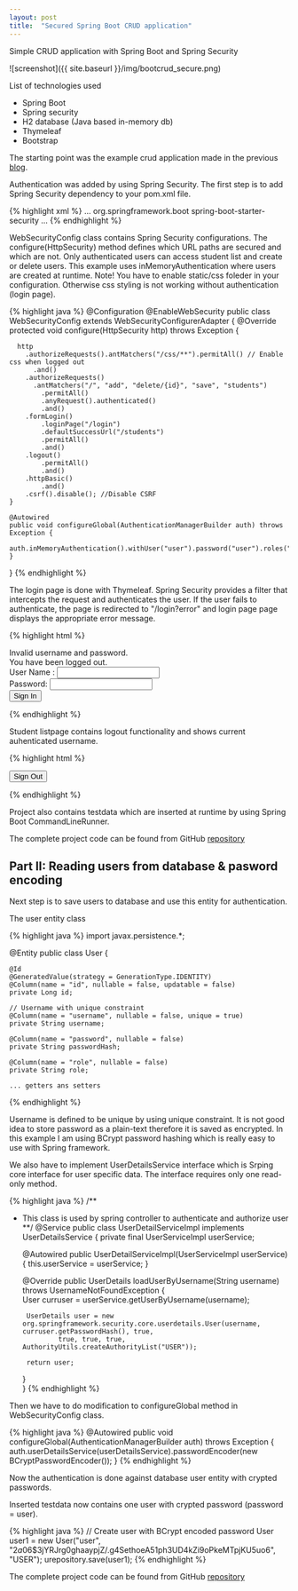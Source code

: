 ```yaml
---
layout: post
title:  "Secured Spring Boot CRUD application"
---
```

Simple CRUD application with Spring Boot and Spring Security

![screenshot]({{ site.baseurl }}/img/bootcrud_secure.png)

List of technologies used


- Spring Boot
- Spring security
- H2 database (Java based in-memory db)
- Thymeleaf
- Bootstrap

The starting point was the example crud application made in the previous [blog](/2016-06-16-crudboot).

Authentication was added by using Spring Security. The first step is to add Spring Security dependency to your pom.xml file.

{% highlight xml %}
<dependencies>
    ...
        <dependency>
            <groupId>org.springframework.boot</groupId>
            <artifactId>spring-boot-starter-security</artifactId>
        </dependency>
    ...
</dependencies>
{% endhighlight %}

WebSecurityConfig class contains Spring Security configurations. The configure(HttpSecurity) method defines which URL paths are secured and which are not. Only authenticated users can access student list and create or delete users. This example uses inMemoryAuthentication where users are created at runtime. Note! You have to enable static/css foleder in your configuration. Otherwise css styling is not working without authentication (login page).

{% highlight java %}
@Configuration
@EnableWebSecurity
public class WebSecurityConfig extends WebSecurityConfigurerAdapter {
	@Override
    protected void configure(HttpSecurity http) throws Exception {
        
      http
        .authorizeRequests().antMatchers("/css/**").permitAll() // Enable css when logged out
          .and()
        .authorizeRequests()
          .antMatchers("/", "add", "delete/{id}", "save", "students")
            .permitAll()
            .anyRequest().authenticated()
            .and()
        .formLogin()
            .loginPage("/login")
            .defaultSuccessUrl("/students")
            .permitAll()
            .and()
        .logout()
            .permitAll()
            .and()
        .httpBasic()
            .and()
        .csrf().disable(); //Disable CSRF
    }
     
    @Autowired
    public void configureGlobal(AuthenticationManagerBuilder auth) throws Exception {  
    	auth.inMemoryAuthentication().withUser("user").password("user").roles("USER");
    }
}
{% endhighlight %}

The login page is done with Thymeleaf. Spring Security provides a filter that intercepts the request and authenticates the user. If the user fails to authenticate, the page is redirected to "/login?error" and login page page displays the appropriate error message.  

{% highlight html %}
<!DOCTYPE html>
<html xmlns:th="http://www.thymeleaf.org">
  <head>
    <link type="text/css" rel="stylesheet" href="/css/bootstrap.min.css" th:href="@{css/bootstrap.min.css}" />
    <meta http-equiv="Content-Type" content="text/html; charset=UTF-8" />	
    <title>Studenlist login</title>
  </head>
  <body>
  <div class="col-md-4 col-md-offset-4">
    <div class="alert alert-danger" th:if="${param.error}">
        Invalid username and password.
    </div>
    <div class="alert alert-warning" th:if="${param.logout}">
        You have been logged out.
    </div>
    <form th:action="@{/login}" method="post">
      <div><label> User Name : <input type="text" name="username" class="form-control"/> </label></div>
      <div><label> Password: <input type="password" name="password" class="form-control"/> </label></div>
      <div><input type="submit" value="Sign In" class="btn btn-success"/></div>
    </form>
  </div>
  </body>
</html>
{% endhighlight %}

Student listpage contains logout functionality and shows current auhenticated username.

{% highlight html %}
<form th:action="@{/logout}" method="post">
    <input type="submit" value="Sign Out" class="btn btn-danger"/>
</form>
{% endhighlight %}


Project also contains testdata which are inserted at runtime by using Spring Boot CommandLineRunner.

The complete project code can be found from GitHub [repository](https://github.com/juhahinkula/StudentListSecure.git)

## Part II: Reading users from database & pasword encoding

Next step is to save users to database and use this entity for authentication. 

The user entity class 

{% highlight java %}
import javax.persistence.*;

@Entity
public class User {

    @Id
    @GeneratedValue(strategy = GenerationType.IDENTITY)
    @Column(name = "id", nullable = false, updatable = false)
    private Long id;

    // Username with unique constraint
    @Column(name = "username", nullable = false, unique = true)
    private String username;

    @Column(name = "password", nullable = false)
    private String passwordHash;

    @Column(name = "role", nullable = false)
    private String role;

    ... getters ans setters
{% endhighlight %}

Username is defined to be unique by using unique constraint. It is not good idea to store password as a plain-text therefore it is saved as encrypted.
In this example I am using BCrypt password hashing which is really easy to use with Spring framework.

We also have to implement UserDetailsService interface which is Srping core interface for user specific data. The interface requires only one read-only method.

{% highlight java %}
/**
 * This class is used by spring controller to authenticate and authorize user
 **/
@Service
public class UserDetailServiceImpl implements UserDetailsService  {
	private final UserServiceImpl userService;

	@Autowired
	public UserDetailServiceImpl(UserServiceImpl userService) {
		this.userService = userService;
	}

    @Override
    public UserDetails loadUserByUsername(String username) throws UsernameNotFoundException
    {   
    	User curruser = userService.getUserByUsername(username);
    	
        UserDetails user = new org.springframework.security.core.userdetails.User(username, curruser.getPasswordHash(), true, 
        		true, true, true, AuthorityUtils.createAuthorityList("USER"));
        
        return user;
    }   
} 
{% endhighlight %}

Then we have to do modification to configureGlobal method in WebSecurityConfig class.

{% highlight java %}
@Autowired
public void configureGlobal(AuthenticationManagerBuilder auth) throws Exception {
    auth.userDetailsService(userDetailsService).passwordEncoder(new BCryptPasswordEncoder());
}
{% endhighlight %}

Now the authentication is done against database user entity with crypted passwords.

Inserted testdata now contains one user with crypted password (password = user).

{% highlight java %}
// Create user with BCrypt encoded password
User user1 = new User("user", "$2a$06$3jYRJrg0ghaaypjZ/.g4SethoeA51ph3UD4kZi9oPkeMTpjKU5uo6", "USER");
urepository.save(user1);
{% endhighlight %}

The complete project code can be found from GitHub [repository](https://github.com/juhahinkula/StudentListFinal.git)
